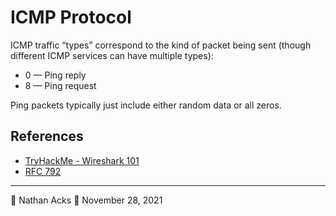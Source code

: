 # ICMP Protocol

ICMP traffic “types” correspond to the kind of packet being sent (though different ICMP services can have multiple types):

* 0 — Ping reply
* 8 — Ping request

Ping packets typically just include either random data or all zeros.

## References

* [TryHackMe - Wireshark 101](tryhackme-wireshark-101.md)
* [RFC 792](https://datatracker.ietf.org/doc/html/rfc792)

- - - -

👤 Nathan Acks
📅 November 28, 2021
